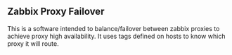 Zabbix Proxy Failover
---------------------

This is a software intended to balance/failover between zabbix proxies to achieve proxy high availability.
It uses tags defined on hosts to know which proxy it will route.